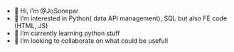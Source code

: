 - 👋 Hi, I’m @JoSonepar
- 👀 I’m interested in Python( data API management), SQL but also FE code (HTML, JS)
- 🌱 I’m currently learning python stuff 
- 💞️ I’m looking to collaborate on what could be usefull 
  

<!---
JoSonepar/JoSonepar is a ✨ special ✨ repository because its `README.md` (this file) appears on your GitHub profile.
You can click the Preview link to take a look at your changes.
--->
